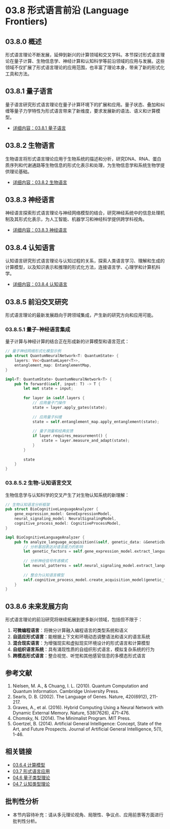 # 03.8 形式语言前沿 (Language Frontiers)

## 03.8.0 概述

形式语言理论不断发展，延伸到新兴的计算领域和交叉学科。本节探讨形式语言理论在量子计算、生物信息学、神经计算和认知科学等前沿领域的应用与发展。这些领域不仅扩展了形式语言理论的应用范围，也丰富了理论本身，带来了新的形式化工具和方法。

## 03.8.1 量子语言

量子语言研究形式语言理论在量子计算环境下的扩展和应用。量子状态、叠加和纠缠等量子力学特性为形式语言带来了新维度，要求发展新的语法、语义和计算模型。

- [详细内容：03.8.1 量子语言](03.8.1_Quantum_Languages.md)

## 03.8.2 生物语言

生物语言将形式语言理论应用于生物系统的描述和分析，研究DNA、RNA、蛋白质序列和代谢通路等生物信息的形式化表示和处理，为生物信息学和系统生物学提供理论基础。

- [详细内容：03.8.2 生物语言](03.8_Language_Frontiers/03.8.2_Bio_Languages.md)

## 03.8.3 神经语言

神经语言探索形式语言理论与神经网络模型的结合，研究神经系统中的信息处理机制及其形式化表示，为人工智能、机器学习和神经科学提供跨学科视角。

- [详细内容：03.8.3 神经语言](03.8_Language_Frontiers/03.8.3_Neural_Languages.md)

## 03.8.4 认知语言

认知语言研究形式语言理论与认知过程的关系，探索人类语言学习、理解和生成的计算模型，以及知识表示和推理的形式化方法，连接语言学、心理学和计算机科学。

- [详细内容：03.8.4 认知语言](03.8_Language_Frontiers/03.8.4_Cognitive_Languages.md)

## 03.8.5 前沿交叉研究

形式语言理论的最新发展趋向于跨领域集成，产生新的研究方向和应用可能。

### 03.8.5.1 量子-神经语言集成

量子计算与神经计算的结合正在形成新的计算模型和语言范式：

```rust
// 量子神经网络形式化模型示例
pub struct QuantumNeuralNetwork<T: QuantumState> {
    layers: Vec<QuantumLayer<T>>,
    entanglement_map: EntanglementMap,
}

impl<T: QuantumState> QuantumNeuralNetwork<T> {
    pub fn forward(&self, input: T) -> T {
        let mut state = input;
        
        for layer in &self.layers {
            // 应用量子门操作
            state = layer.apply_gates(state);
            
            // 应用量子纠缠
            state = self.entanglement_map.apply_entanglement(state);
            
            // 量子测量和经典反馈
            if layer.requires_measurement() {
                state = layer.measure_and_adapt(state);
            }
        }
        
        state
    }
}
```

### 03.8.5.2 生物-认知语言交叉

生物信息学与认知科学的交叉产生了对生物认知系统的新理解：

```rust
// 生物认知语言分析框架
pub struct BioCognitiveLanguageAnalyzer {
    gene_expression_model: GeneExpressionModel,
    neural_signaling_model: NeuralSignalingModel,
    cognitive_process_model: CognitiveProcessModel,
}

impl BioCognitiveLanguageAnalyzer {
    pub fn analyze_language_acquisition(&self, genetic_data: &GeneticData, brain_activity: &BrainActivity) -> LanguageAcquisitionModel {
        // 分析基因表达对语言能力的影响
        let genetic_factors = self.gene_expression_model.extract_language_related_factors(genetic_data);
        
        // 分析神经信号传递模式
        let neural_patterns = self.neural_signaling_model.extract_language_processing_patterns(brain_activity);
        
        // 整合为认知语言模型
        self.cognitive_process_model.create_acquisition_model(genetic_factors, neural_patterns)
    }
}
```

## 03.8.6 未来发展方向

形式语言理论的前沿研究将继续拓展到更多新兴领域，包括但不限于：

1. **可微编程语言**：将微分计算融入编程语言的类型系统和语义
2. **自适应形式语言**：能根据上下文和环境动态调整语法和语义的语言系统
3. **混合现实语言**：为增强现实和虚拟现实环境设计的形式语言和计算模型
4. **自组织语言系统**：具有涌现性质的自组织形式语言，模拟复杂系统的行为
5. **跨模态形式语言**：整合视觉、听觉和其他感官信息的多模态形式语言

## 参考文献

1. Nielsen, M. A., & Chuang, I. L. (2010). Quantum Computation and Quantum Information. Cambridge University Press.
2. Searls, D. B. (2002). The Language of Genes. Nature, 420(6912), 211-217.
3. Graves, A., et al. (2016). Hybrid Computing Using a Neural Network with Dynamic External Memory. Nature, 538(7626), 471-476.
4. Chomsky, N. (2014). The Minimalist Program. MIT Press.
5. Goertzel, B. (2014). Artificial General Intelligence: Concept, State of the Art, and Future Prospects. Journal of Artificial General Intelligence, 5(1), 1-46.

## 相关链接

- [03.6.4 计算模型](./03.6.4_计算模型.md)
- [03.7 形式语言应用](03.7_Language_Applications.md)
- [04.6 量子类型理论](../04_Type_Theory/04.6_量子类型理论.md)
- [04.7 认知类型理论](../04_Type_Theory/04.7_认知类型理论.md)


## 批判性分析

- 本节内容待补充：请从多元理论视角、局限性、争议点、应用前景等方面进行批判性分析。
